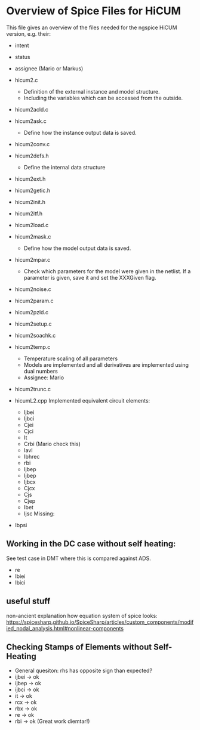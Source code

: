 # Overview of Spice Files for HiCUM

This file gives an overview of the files needed for the ngspice HiCUM version, e.g. their:

- intent
- status
- assignee (Mario or Markus)

- hicum2.c
  - Definition of the external instance and model structure.
  - Including the variables which can be accessed from the outside.
- hicum2acld.c
- hicum2ask.c
  - Define how the instance output data is saved.
- hicum2conv.c
- hicum2defs.h
  - Define the internal data structure
- hicum2ext.h
- hicum2getic.h
- hicum2init.h
- hicum2itf.h
- hicum2load.c
- hicum2mask.c
  - Define how the model output data is saved.
- hicum2mpar.c
  - Check which parameters for the model were given in the netlist. If a parameter is given, save it and set the XXXGiven flag.
- hicum2noise.c
- hicum2param.c
- hicum2pzld.c
- hicum2setup.c
- hicum2soachk.c
- hicum2temp.c
  - Temperature scaling of all parameters
  - Models are implemented and all derivatives are implemented using dual numbers
  - Assignee: Mario
- hicum2trunc.c
- hicumL2.cpp
  Implemented equivalent circuit elements:
  - Ijbei
  - Ijbci
  - Cjei
  - Cjci
  - It
  - Crbi (Mario check this)
  - Iavl
  - Ibhrec
  - rbi
  - Ijbep
  - Ijbep
  - Ijbcx
  - Cjcx
  - Cjs
  - Cjep
  - Ibet
  - Ijsc
  Missing:
 - Ibpsi

## Working in the DC case without self heating:

See test case in DMT where this is compared against ADS.

- re
- Ibiei
- Ibici

## useful stuff

non-ancient explanation how equation system of spice looks:
<https://spicesharp.github.io/SpiceSharp/articles/custom_components/modified_nodal_analysis.html#nonlinear-components>

## Checking Stamps of Elements without Self-Heating

- General quesiton: rhs has opposite sign than expected?
- ijbei -> ok
- ijbep -> ok
- ijbci -> ok
- it -> ok
- rcx -> ok
- rbx -> ok
- re -> ok
- rbi -> ok (Great work diemtar!)

